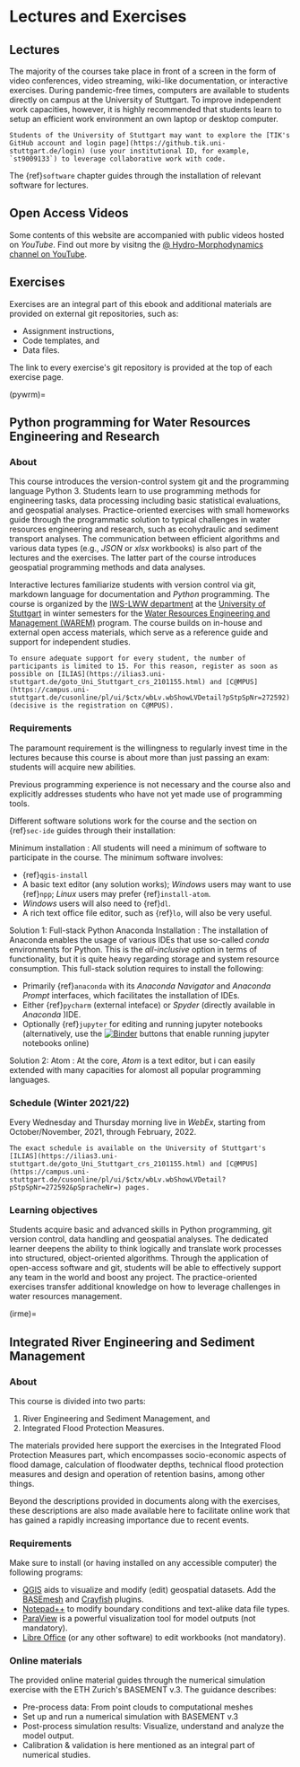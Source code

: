 # Lectures and Exercises

## Lectures

The majority of the courses take place in front of a screen in the form of video conferences, video streaming, wiki-like documentation, or interactive exercises.
During pandemic-free times, computers are available to students directly on campus at the University of Stuttgart. To improve independent work capacities, however, it is highly recommended that students learn to setup an efficient work environment an own laptop or desktop computer.

```{tip}
Students of the University of Stuttgart may want to explore the [TIK's GitHub account and login page](https://github.tik.uni-stuttgart.de/login) (use your institutional ID, for example, `st9009133`) to leverage collaborative work with code.
```

 The {ref}`software` chapter guides through the installation of relevant software for lectures.

 ## Open Access Videos

 Some contents of this website are accompanied with public videos hosted on *YouTube*. Find out more by visitng the [@ Hydro-Morphodynamics channel on YouTube](https://www.youtube.com/channel/UCGOMSGRrW5eLHiMn5Dfp7WQ).

## Exercises

Exercises are an integral part of this ebook and additional materials are provided on external git repositories, such as:

* Assignment instructions,
* Code templates, and
* Data files.

The link to every exercise's git repository is provided at the top of each exercise page.

(pywrm)=
## Python programming for Water Resources Engineering and Research

### About
This course introduces the version-control system git and the programming language Python 3. Students learn to use programming methods for engineering tasks, data processing including basic statistical evaluations, and geospatial analyses. Practice-oriented exercises with small homeworks guide through the programmatic solution to typical challenges in water resources engineering and research, such as ecohydraulic and sediment transport analyses. The communication between efficient algorithms and various data types (e.g., *JSON* or *xlsx* workbooks) is also part of the lectures and the exercises. The latter part of the course introduces geospatial programming methods and data analyses.

Interactive lectures familiarize students with version control via git, markdown language for documentation and *Python* programming. The course is organized by the [IWS-LWW department](https://www.iws.uni-stuttgart.de/en/lww/) at the [University of Stuttgart](https://www.uni-stuttgart.de/) in winter semesters for the [Water Resources Engineering and Management (WAREM)](https://www.warem.uni-stuttgart.de/) program. The course builds on in-house and external open access materials, which serve as a reference guide and support for independent studies.

```{attention}
To ensure adequate support for every student, the number of participants is limited to 15. For this reason, register as soon as possible on [ILIAS](https://ilias3.uni-stuttgart.de/goto_Uni_Stuttgart_crs_2101155.html) and [C@MPUS](https://campus.uni-stuttgart.de/cusonline/pl/ui/$ctx/wbLv.wbShowLVDetail?pStpSpNr=272592) (decisive is the registration on C@MPUS).
```

### Requirements

The paramount requirement is the willingness to regularly invest time in the lectures because this course is about more than just passing an exam: students will acquire new abilities.

Previous programming experience is not necessary and the course also and explicitly addresses students who have not yet made use of programming tools.

Different software solutions work for the course and the section on {ref}`sec-ide` guides through their installation:

Minimum installation
: All students will need a minimum of software to participate in the course. The minimum software involves:

  - {ref}`qgis-install`
  - A basic text editor (any solution works); *Windows* users may want to use {ref}`npp`; *Linux* users may prefer {ref}`install-atom`.
  - *Windows* users will also need to {ref}`dl`.
  - A rich text office file editor, such as {ref}`lo`, will also be very useful.

Solution 1: Full-stack Python Anaconda Installation
: The installation of Anaconda enables the usage of various IDEs that use so-called *conda* environments for Python. This is the *all-inclusive* option in terms of functionality, but it is quite heavy regarding storage and system resource consumption. This full-stack solution requires to install the following:

  - Primarily {ref}`anaconda` with its *Anaconda Navigator* and *Anaconda Prompt* interfaces, which facilitates the installation of IDEs.
  - Either {ref}`pycharm` (external inteface) or *Spyder* (directly available in *Anaconda* )IDE.
  - Optionally {ref}`jupyter` for editing and running jupyter notebooks (alternatively, use the [![Binder](https://mybinder.org/badge_logo.svg)](https://mybinder.org/v2/gh/hydro-informatics/hydro-informatics.github.io/main?filepath=jupyter) buttons that enable running jupyter notebooks online)

Solution 2: Atom
: At the core, *Atom* is a text editor, but i can easily extended with many capacities for alomost all popular programming languages.

### Schedule (Winter 2021/22)
Every Wednesday and Thursday morning live in *WebEx*, starting from October/November, 2021, through February, 2022.


```{note}
The exact schedule is available on the University of Stuttgart's [ILIAS](https://ilias3.uni-stuttgart.de/goto_Uni_Stuttgart_crs_2101155.html) and [C@MPUS](https://campus.uni-stuttgart.de/cusonline/pl/ui/$ctx/wbLv.wbShowLVDetail?pStpSpNr=272592&pSpracheNr=) pages.
```

### Learning objectives

Students acquire basic and advanced skills in Python programming, git version control, data handling and geospatial analyses. The dedicated learner deepens the ability to think logically and translate work processes into structured, object-oriented algorithms. Through the application of open-access software and git, students will be able to effectively support any team in the world and boost any project. The practice-oriented exercises transfer additional knowledge on how to leverage challenges in water resources management.

(irme)=
## Integrated River Engineering and Sediment Management

### About

This course is divided into two parts:
1. River Engineering and Sediment Management, and
1. Integrated Flood Protection Measures.

The materials provided here support the exercises in the Integrated Flood Protection Measures part, which encompasses socio-economic aspects of flood damage, calculation of floodwater depths, technical flood protection measures and design and operation of retention basins, among other things.

Beyond the descriptions provided in documents along with the exercises, these descriptions are also made available here to facilitate online work that has gained a rapidly increasing importance due to recent events.

### Requirements

Make sure to install (or having installed on any accessible computer) the following programs:

* [QGIS](../get-started/geo) aids to visualize and modify (edit) geospatial datasets. Add the [BASEmesh](bm-pre.html#get-ready-with-qgis) and [Crayfish](bm-post.html#add-the-crayfish-plugin) plugins.
* [Notepad++](hy_get-started/others.html#npp) to modify boundary conditions and text-alike data file types.
* [ParaView](bm-post.html#visualize-results-with-paraview) is a powerful visualization tool for model outputs (not mandatory).
* [Libre Office](hy_get-started/others.html#lo) (or any other software) to edit workbooks (not mandatory).


### Online materials

The provided online material guides through the numerical simulation exercise with the ETH Zurich's BASEMENT v.3. The guidance describes:

- Pre-process data: From point clouds to computational meshes
- Set up and run a numerical simulation with BASEMENT v.3
- Post-process simulation results: Visualize, understand and analyze the model output.
- Calibration & validation is here mentioned as an integral part of numerical studies.
